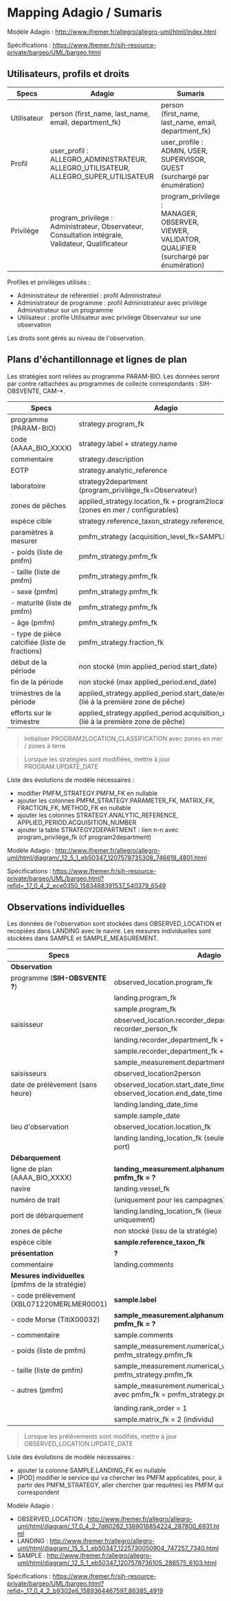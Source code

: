 # Mapping Adagio / Sumaris

Modèle Adagio : http://www.ifremer.fr/allegro/allegro-uml/html/index.html

Spécifications : https://www.ifremer.fr/sih-resource-private/bargeo/UML/bargeo.html

## Utilisateurs, profils et droits

| Specs | Adagio | Sumaris |
| ----- | ------ | ------- |
| Utilisateur | person (first_name, last_name, email, department_fk) | person (first_name, last_name, email, department_fk) |
| Profil | user_profil : <br> ALLEGRO_ADMINISTRATEUR, ALLEGRO_UTILISATEUR, ALLEGRO_SUPER_UTILISATEUR | user_profile : <br> ADMIN, USER, SUPERVISOR, GUEST (surchargé par énumération) |
| Privilège | program_privilege : <br> Administrateur, Observateur, Consultation intégrale, Validateur, Qualificateur | program_privilege : <br> MANAGER, OBSERVER, VIEWER, VALIDATOR, QUALIFIER (surchargé par énumération) |

Profiles et privilèges utilisés :
- Administrateur de référentiel : profil Administrateur
- Administrateur de programme : profil Administrateur avec privilège Administrateur sur un programme
- Utilisateur : profile Utilisateur avec privilège Observateur sur une observation

Les droits sont gérés au niveau de l'observation.

## Plans d'échantillonnage et lignes de plan

Les stratégies sont reliées au programme PARAM-BIO.
Les données seront par contre rattachées au programmes de collecte correspondants : SIH-OBSVENTE, CAM-*.

| Specs | Adagio |
| ----- | ------ |
| programme (PARAM-BIO) | strategy.program_fk |
| code (AAAA_BIO_XXXX) | strategy.label + strategy.name |
| commentaire | strategy.description |
| EOTP | strategy.analytic_reference |
| laboratoire | strategy2department (program_privilège_fk=Observateur) |
| zones de pêches | applied_strategy.location_fk + program2location (zones en mer / configurables) |
| espèce cible | strategy.reference_taxon_strategy.reference_taxon_fk |
| paramètres à mesurer | pmfm_strategy (acquisition_level_fk=SAMPLE) |
| - poids (liste de pmfm) | pmfm_strategy.pmfm_fk |
| - taille (liste de pmfm) | pmfm_strategy.pmfm_fk |
| - sexe (pmfm) | pmfm_strategy.pmfm_fk |
| - maturité (liste de pmfm) | pmfm_strategy.pmfm_fk |
| - âge (pmfm) | pmfm_strategy.pmfm_fk |
| - type de pièce calcifiée (liste de fractions) | pmfm_strategy.fraction_fk |
| début de la période | non stocké (min applied_period.start_date) |
| fin de la période | non stocké (max applied_period.end_date) |
| trimestres de la période | applied_strategy.applied_period.start_date/end_date (lié à la première zone de pêche) |
| efforts sur le trimestre | applied_strategy.applied_period.acquisition_number (lié à la première zone de pêche) |

> Initialiser PROGRAM2LOCATION_CLASSIFICATION avec zones en mer / zones à terre

> Lorsque les stratégies sont modifiées, mettre à jour PROGRAM.UPDATE_DATE

Liste des évolutions de modèle nécessaires :
- modifier PMFM_STRATEGY.PMFM_FK en nullable
- ajouter les colonnes PMFM_STRATEGY.PARAMETER_FK, MATRIX_FK, FRACTION_FK, METHOD_FK en nullable
- ajouter les colonnes STRATEGY.ANALYTIC_REFERENCE, APPLIED_PERIOD.ACQUISITION_NUMBER
- ajouter la table STRATEGY2DEPARTMENT : lien n-n avec program_privilège_fk (cf program2department)

Modèle Adagio : http://www.ifremer.fr/allegro/allegro-uml/html/diagram/_12_5_1_eb50347_1207578735308_746618_4801.html

Spécifications : https://www.ifremer.fr/sih-resource-private/bargeo/UML/bargeo.html?refid=_17_0_4_2_ece0350_1583488391537_540379_6549

## Observations individuelles

Les données de l'observation sont stockées dans OBSERVED_LOCATION et recopiées dans LANDING avec le navire. Les mesures individuelles sont stockées dans SAMPLE et SAMPLE_MEASUREMENT.

| Specs | Adagio |
| ----- | ------ |
| **Observation** |  |
| programme (**SIH-OBSVENTE ?**) | observed_location.program_fk |
|  | landing.program_fk |
|  | sample.program_fk |
| saisisseur | observed_location.recorder_department_fk + recorder_person_fk |
|  | landing.recorder_department_fk + recorder_person_fk |
|  | sample.recorder_department_fk + recorder_person_fk |
|  | sample_measurement.department_fk |
| saisisseurs | observed_location2person |
| date de prélèvement (sans heure) | observed_location.start_date_time + observed_location.end_date_time |
|  | landing.landing_date_time |
|  | sample.sample_date |
| lieu d'observation | observed_location.location_fk |
|  | landing.landing_location_fk (seulement si lieu de type port) |
| **Débarquement** |  |
| ligne de plan (AAAA_BIO_XXXX) | **landing_measurement.alphanumerical_value avec pmfm_fk = ?** |
| navire | landing.vessel_fk |
| numéro de trait | (uniquement pour les campagnes) |
| port de débarquement | landing.landing_location_fk (lieux de type port uniquement) |
| zones de pêche | non stocké (issu de la stratégie) |
| espèce cible | **sample.reference_taxon_fk** |
| **présentation** | **?** |
| commentaire | landing.comments |
| **Mesures individuelles** (pmfms de la stratégie) |  |
| - code prélèvement (XBL071220MERLMER0001) | **sample.label** |
| - code Morse (TitiX00032) | **sample_measurement.alphanumerical_value avec pmfm_fk = ?** |
| - commentaire | sample.comments |
| - poids (liste de pmfm) | sample_measurement.numerical_value avec pmfm_fk = pmfm_strategy.pmfm_fk |
| - taille (liste de pmfm) | sample_measurement.numerical_value avec pmfm_fk = pmfm_strategy.pmfm_fk |
| - autres (pmfm) | sample_measurement.numerical_value/qualitative_value_fk avec pmfm_fk = pmfm_strategy.pmfm_fk |
|  |  |
|  | landing.rank_order = 1 |
|  | sample.matrix_fk = 2 (individu) |

> Lorsque les prélèvements sont modifiés, mettre à jour OBSERVED_LOCATION.UPDATE_DATE

Liste des évolutions de modèle nécessaires :
- ajouter la colonne SAMPLE.LANDING_FK en nullable
- [POD] modifier le service qui va chercher les PMFM applicables, pour, à partir des PMFM_STRATEGY, aller chercher (par requêtes) les PMFM qui correspondent

Modèle Adagio :
- OBSERVED_LOCATION : http://www.ifremer.fr/allegro/allegro-uml/html/diagram/_17_0_4_2_7d60262_1389018854224_287800_6931.html
- LANDING : http://www.ifremer.fr/allegro/allegro-uml/html/diagram/_15_5_1_eb50347_1225730050904_747257_7340.html
- SAMPLE : http://www.ifremer.fr/allegro/allegro-uml/html/diagram/_12_5_1_eb50347_1207578736105_286575_6103.html

Spécifications : https://www.ifremer.fr/sih-resource-private/bargeo/UML/bargeo.html?refid=_17_0_4_2_b9302e6_1589364467597_86385_4919